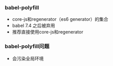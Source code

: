 ### babel-polyfill
* core-js和regenerator（es6 generator）的集合
* babel 7.4 之后被弃用
* 推荐直接使用core-js和regenerator

### babel-polyfill问题
* 会污染全局环境
